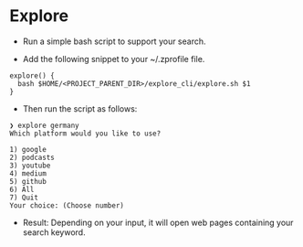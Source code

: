 # Explore

- Run a simple bash script to support your search.

- Add the following snippet to your ~/.zprofile file.

```
explore() {
  bash $HOME/<PROJECT_PARENT_DIR>/explore_cli/explore.sh $1
}
```

- Then run the script as follows:

```
❯ explore germany
Which platform would you like to use?

1) google
2) podcasts
3) youtube
4) medium
5) github
6) All
7) Quit
Your choice: (Choose number)

```

- Result: Depending on your input, it will open web pages containing your search keyword.


